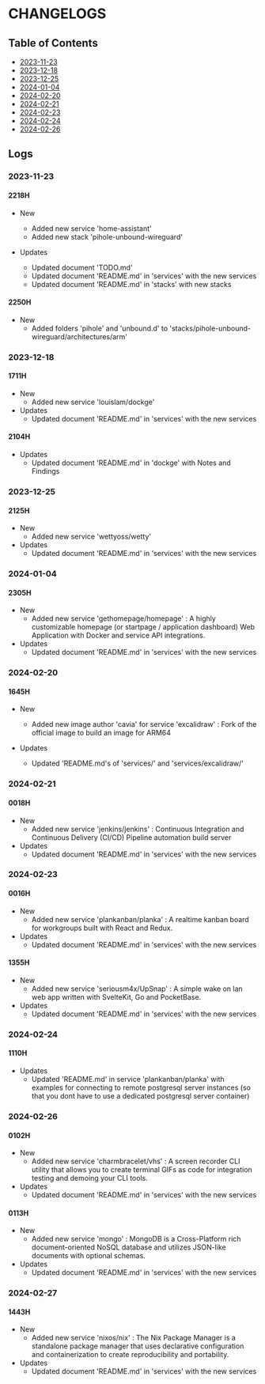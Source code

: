 # CHANGELOGS

## Table of Contents
+ [2023-11-23](#2023-11-23)
+ [2023-12-18](#2023-12-18)
+ [2023-12-25](#2023-12-25)
+ [2024-01-04](#2024-01-04)
+ [2024-02-20](#2024-02-20)
+ [2024-02-21](#2024-02-21)
+ [2024-02-23](#2024-02-23)
+ [2024-02-24](#2024-02-24)
+ [2024-02-26](#2024-02-26)

## Logs
### 2023-11-23
#### 2218H
- New
    - Added new service 'home-assistant'
    - Added new stack 'pihole-unbound-wireguard'

- Updates
    - Updated document 'TODO.md'
    - Updated document 'README.md' in 'services' with the new services
    - Updated document 'README.md' in 'stacks' with new stacks

#### 2250H
- New
    - Added folders 'pihole' and 'unbound.d' to 'stacks/pihole-unbound-wireguard/architectures/arm'

### 2023-12-18
#### 1711H
- New
    - Added new service 'louislam/dockge'
- Updates
    - Updated document 'README.md' in 'services' with the new services

#### 2104H
- Updates
    - Updated document 'README.md' in 'dockge' with Notes and Findings

### 2023-12-25
#### 2125H
- New
    - Added new service 'wettyoss/wetty'
- Updates
    - Updated document 'README.md' in 'services' with the new services 

### 2024-01-04
#### 2305H
- New 
    - Added new service 'gethomepage/homepage' : A highly customizable homepage (or startpage / application dashboard) Web Application with Docker and service API integrations.
- Updates
    - Updated document 'README.md' in 'services' with the new services 

### 2024-02-20
#### 1645H
- New
    - Added new image author 'cavia' for service 'excalidraw' : Fork of the official image to build an image for ARM64

- Updates
    - Updated 'README.md's of 'services/' and 'services/excalidraw/'

### 2024-02-21
#### 0018H
- New
    - Added new service 'jenkins/jenkins' : Continuous Integration and Continuous Delivery (CI/CD) Pipeline automation build server
- Updates
    - Updated document 'README.md' in 'services' with the new services 

### 2024-02-23
#### 0016H
- New
    - Added new service 'plankanban/planka' : A realtime kanban board for workgroups built with React and Redux.
- Updates
    - Updated document 'README.md' in 'services' with the new services 

#### 1355H
- New
    - Added new service 'seriousm4x/UpSnap' : A simple wake on lan web app written with SvelteKit, Go and PocketBase.
- Updates
    - Updated document 'README.md' in 'services' with the new services 

### 2024-02-24
#### 1110H
- Updates
    - Updated 'README.md' in service 'plankanban/planka' with examples for connecting to remote postgresql server instances (so that you dont have to use a dedicated postgresql server container)

### 2024-02-26
#### 0102H
- New
    - Added new service 'charmbracelet/vhs' : A screen recorder CLI utility that allows you to create terminal GIFs as code for integration testing and demoing your CLI tools.
- Updates
    - Updated document 'README.md' in 'services' with the new services 

#### 0113H
- New
    - Added new service 'mongo' : MongoDB is a Cross-Platform rich document-oriented NoSQL database and utilizes JSON-like documents with optional schemas.
- Updates
    - Updated document 'README.md' in 'services' with the new services 

### 2024-02-27
#### 1443H
- New
    - Added new service 'nixos/nix' : The Nix Package Manager is a standalone package manager that uses declarative configuration and containerization to create reproducibility and portability.
- Updates
    - Updated document 'README.md' in 'services' with the new services 

